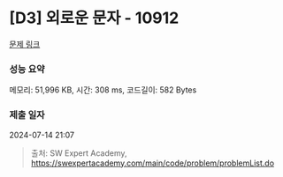 # [D3] 외로운 문자 - 10912 

[문제 링크](https://swexpertacademy.com/main/code/problem/problemDetail.do?contestProbId=AXVJuEvqLAADFASe) 

### 성능 요약

메모리: 51,996 KB, 시간: 308 ms, 코드길이: 582 Bytes

### 제출 일자

2024-07-14 21:07



> 출처: SW Expert Academy, https://swexpertacademy.com/main/code/problem/problemList.do